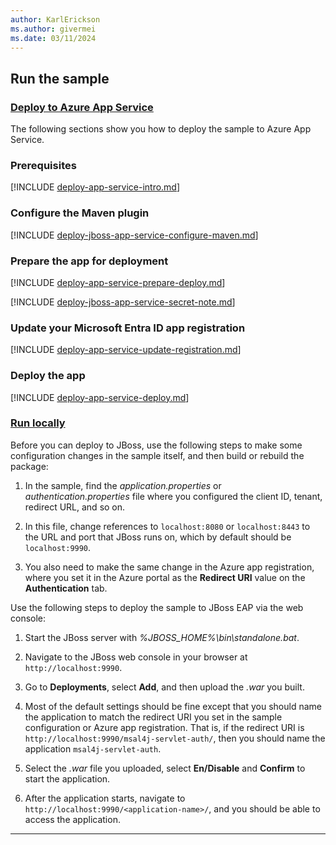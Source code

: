 ```yaml
---
author: KarlErickson
ms.author: givermei
ms.date: 03/11/2024
---
```


## Run the sample

### [Deploy to Azure App Service](#tab/appsvc)

The following sections show you how to deploy the sample to Azure App Service.

### Prerequisites

[!INCLUDE [deploy-app-service-intro.md](./deploy-app-service-intro.md)]

### Configure the Maven plugin

[!INCLUDE [deploy-jboss-app-service-configure-maven.md](./deploy-jboss-app-service-configure-maven.md)]

### Prepare the app for deployment

[!INCLUDE [deploy-app-service-prepare-deploy.md](./deploy-app-service-prepare-deploy.md)]

[!INCLUDE [deploy-jboss-app-service-secret-note.md](./deploy-jboss-app-service-secret-note.md)]

### Update your Microsoft Entra ID app registration

[!INCLUDE [deploy-app-service-update-registration.md](./deploy-app-service-update-registration.md)]

### Deploy the app

[!INCLUDE [deploy-app-service-deploy.md](./deploy-app-service-deploy.md)]

### [Run locally](#tab/local)

Before you can deploy to JBoss, use the following steps to make some configuration changes in the sample itself, and then build or rebuild the package:

1. In the sample, find the *application.properties* or *authentication.properties* file where you configured the client ID, tenant, redirect URL, and so on.

1. In this file, change references to `localhost:8080` or `localhost:8443` to the URL and port that JBoss runs on, which by default should be `localhost:9990`.

1. You also need to make the same change in the Azure app registration, where you set it in the Azure portal as the **Redirect URI** value on the **Authentication** tab.

Use the following steps to deploy the sample to JBoss EAP via the web console:

1. Start the JBoss server with *%JBOSS_HOME%\bin\standalone.bat*.

1. Navigate to the JBoss web console in your browser at `http://localhost:9990`.

1. Go to **Deployments**, select **Add**, and then upload the *.war* you built.

1. Most of the default settings should be fine except that you should name the application to match the redirect URI you set in the sample configuration or Azure app registration. That is, if the redirect URI is `http://localhost:9990/msal4j-servlet-auth/`, then you should name the application `msal4j-servlet-auth`.

1. Select the *.war* file you uploaded, select **En/Disable** and **Confirm** to start the application.

1. After the application starts, navigate to `http://localhost:9990/<application-name>/`, and you should be able to access the application.

---
